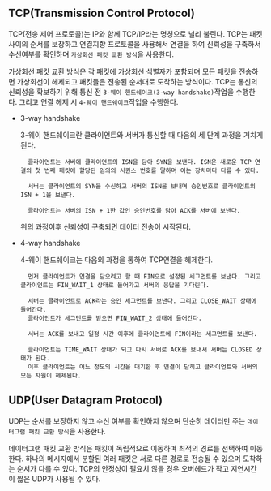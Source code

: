 ## TCP(Transmission Control Protocol)

TCP(전송 제어 프로토콜)는 IP와 함께 TCP/IP라는 명칭으로 널리 불린다. TCP는 패킷 사이의 순서를 보장하고 연결지향 프로토콜을 사용해서 연결을 하여 신뢰성을 구축하서 수신여부를 확인하며 `가상회선 패킷 교환 방식`을 사용한다.

가상회선 패킷 교환 방식은 각 패킷에 가상회선 식별자가 포함되며 모든 패킷을 전송하면 가상회선이 헤제되고 패킷들은 전송된 순서대로 도착하는 방식이다. TCP는 통신의 신뢰성을 확보하기 위해 통신 전 `3-웨이 핸드쉐이크(3-way handshake)`작업을 수행한다. 그리고 연결 헤제 시 `4-웨이 핸드쉐이크`작업을 수행한다.

* 3-way handshake

    3-웨이 핸드쉐이크란 클라이언트와 서버가 통신할 때 다음의 세 단계 과정을 거치게 된다.

        클라이언트는 서버에 클라이언트의 ISN을 담아 SYN을 보낸다. ISN은 새로운 TCP 연결의 첫 번째 패킷에 할당된 임의의 시퀀스 번호를 말하며 이는 장치마다 다를 수 있다.

        서버는 클라이언트의 SYN을 수신하고 서버의 ISN을 보내며 승인번호로 클라이언트의 ISN + 1을 보낸다.

        클라이언트는 서버의 ISN + 1한 값인 승인번호를 담아 ACK를 서버에 보낸다.

    위의 과정이후 신뢰성이 구축되면 데이터 전송이 시작된다.

* 4-way handshake

    4-웨이 핸드쉐이크는 다음의 과정을 통하여 TCP연결을 헤제한다.

        먼저 클라이언트가 연결을 닫으려고 할 때 FIN으로 설정된 세그먼트를 보낸다. 그리고 클라이언트는 FIN_WAIT_1 상태로 들어가고 서버의 응답을 기다린다.

        서버는 클라이언트로 ACK라는 승인 세그먼트를 보낸다. 그리고 CLOSE_WAIT 상태에 들어간다.
        클라이언트가 세그먼트를 받으면 FIN_WAIT_2 상태에 들어간다.

        서버는 ACK를 보내고 일정 시간 이후에 클라이언트에 FIN이라는 세그먼트를 보낸다.

        클라이언트는 TIME_WAIT 상태가 되고 다시 서버로 ACK를 보내서 서버는 CLOSED 상태가 된다.
        이후 클라이언트는 어느 정도의 시간을 대기한 후 연결이 닫히고 클라이언트와 서버의 모든 자원이 헤제된다.

## UDP(User Datagram Protocol)

UDP는 순서를 보장하지 않고 수신 여부를 확인하지 않으며 단순히 데이터만 주는 `데이터그램 패킷 교환 방식`을 사용한다.

데이터그램 패킷 교환 방식은 패킷이 독립적으로 이동하며 최적의 경로를 선택하여 이동한다. 하나의 메시지에서 분할된 여러 패킷은 서로 다른 경로로 전송될 수 있으며 도착하는 순서가 다를 수 있다. TCP의 안정성이 필요치 않을 경우 오버헤드가 작고 지연시간이 짧은 UDP가 사용될 수 있다.